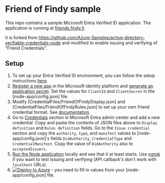 # Friend of Findy sample

This repo contains a sample Microsoft Entra Verified ID application. The application is running at [friends.findy.fi](https://friends.findy.fi)

It is forked from https://github.com/Azure-Samples/active-directory-verifiable-credentials-node and modified to enable issuing and verifying of "Friend Credentials".

## Setup

1. To set up your Entra Verified ID environment, you can follow the setup instructions [here](https://aka.ms/vcsetup).
2. [Register a new app](https://learn.microsoft.com/en-us/entra/verified-id/verifiable-credentials-configure-tenant#register-an-application-in-azure-ad) in the Microsoft identity platform and [generate an application secret](https://learn.microsoft.com/en-us/entra/verified-id/verifiable-credentials-configure-issuer#configure-the-verifiable-credentials-app). Set the values for `ClientId` and `ClientSecret` in the [node-app/config.json] file.
3. Modify [CredentialFiles/FriendOfFindyDisplay.json] and [CredentialFiles/FriendOfFindyRules.json] to set up your own friend credential format. See [documentation](https://learn.microsoft.com/en-us/entra/verified-id/rules-and-display-definitions-model).
4. Go to [Credentials](https://entra.microsoft.com/#view/Microsoft_AAD_DecentralizedIdentity/CardsListBlade) section in Microsoft Entra admin center and add a new credential. Copy and paste the contents of JSON files above to `Display definition` and `Rules definition` fields. Go to the `Issue credential` section and copy the `authority`, `type`, and `manifest` values to [node-app/config.json]'s fields `DidAuthority`, `CredentialType` and `CredentialManifest`. Copy the value of `DidAuthority` also to `acceptedIssuers`.
5. [Run the Node application](node-app#setting-up-and-running-the-sample) locally and see that it at least starts. Use [ngrok](https://ngrok.com/) if you want to test issuing and verifying (API callback's don't work with `localhost` URLs).
5. [![Deploy to Azure](https://aka.ms/deploytoazurebutton)](https://portal.azure.com/#create/Microsoft.Template/uri/https%3A%2F%2Fraw.githubusercontent.com%2FFindyFi%2FFriendOfFindy%2Fmain%2FARMTemplate%2Ftemplate.json) - you need to fill in values from your [node-app/config.json] file.


 
